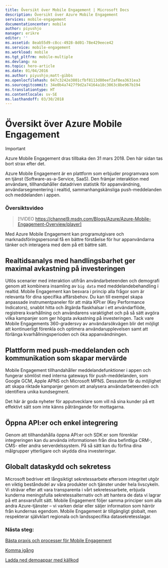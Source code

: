 ```yaml
---
title: Översikt över Mobile Engagement | Microsoft Docs
description: Översikt över Azure Mobile Engagement
services: mobile-engagement
documentationcenter: mobile
author: piyushjo
manager: erikre
editor: ''
ms.assetid: 8eab55d9-c8cc-4928-8d01-78e429eece42
ms.service: mobile-engagement
ms.workload: mobile
ms.tgt_pltfrm: mobile-multiple
ms.devlang: na
ms.topic: hero-article
ms.date: 01/04/2016
ms.author: piyushjo;matt-gibbs
ms.openlocfilehash: 047c3242e3801cfbf8113d80eef2af8ea3631ea3
ms.sourcegitcommit: 34e0b4a7427f9d2a74164a18c3063c8be967b194
ms.translationtype: HT
ms.contentlocale: sv-SE
ms.lasthandoff: 03/30/2018
---
```

# <a name="azure-mobile-engagement-overview"></a>Översikt över Azure Mobile Engagement
> [!IMPORTANT]
> Azure Mobile Engagement dras tillbaka den 31 mars 2018. Den här sidan tas bort strax efter det.
> 

Azure Mobile Engagement är en plattform som erbjuder programvara som en tjänst (Software-as-a-Service, SaaS). Den främjar interaktion med användare, tillhandahåller datadriven statistik för appanvändning, användarsegmentering i realtid, sammanhangskänsliga push-meddelanden och meddelanden i appen.

### <a name="overview-video"></a>Översiktsvideo
> [!VIDEO https://channel9.msdn.com/Blogs/Azure/Azure-Mobile-Engagement-Overview/player]
> 
> 

Med Azure Mobile Engagement kan programutgivare och marknadsföringspersonal få en bättre förståelse för hur appanvändarna tänker och interagera med dem på ett bättre sätt.

## <a name="real-time-actionable-analytics-to-maximize-return-on-investment"></a>Realtidsanalys med handlingsbarhet ger maximal avkastning på investeringen
Utlös scenarier med interaktion utifrån användarbeteenden och demografi genom att kombinera insamling av `big data` med meddelandebehandling i realtid. Mobile Engagement kan besvara i princip alla frågor som är relevanta för dina specifika affärsbehov. Du kan till exempel skapa anpassade instrumentpaneler för att mäta KPI:er (Key Performance Indicators), snabbt hitta och åtgärda flaskhalsar i ett användarflöde, registrera kvarhållning och användarens varaktighet och på så sätt avgöra vilka kampanjer som ger högsta avkastning på investeringen. Tack vare Mobile Engagements 360-gradersvy av användarsökvägen blir det möjligt att kontinuerligt förenkla och optimera användarupplevelsen samt att förlänga kvarhållningsperioden och öka appanvändningen.

## <a name="value-added-push-and-communications-platform"></a>Plattform med push-meddelanden och kommunikation som skapar mervärde
Mobile Engagement tillhandahåller meddelandefunktioner i appen och fungerar sömlöst med interna gateways för push-meddelanden, som Google GCM, Apple APNS och Microsoft MPNS. Dessutom får du möjlighet att skapa riktade kampanjer genom att analysera användarbeteenden och identifiera unika kundsegment.

Det här är goda nyheter för apputvecklare som vill nå sina kunder på ett effektivt sätt som inte känns påträngande för mottagarna.

## <a name="open-apis-and-ease-of-integration"></a>Öppna API:er och enkel integrering
Genom att tillhandahålla öppna API:er och SDK:er som förenklar integreringen kan du använda informationen från dina befintliga CRM-, CMS- eller andra serverdelssystem. På så sätt kan du förfina dina målgrupper ytterligare och skydda dina investeringar.

## <a name="data-protection--privacy-across-the-globe"></a>Globalt dataskydd och sekretess
Microsoft bedriver ett långsiktigt sekretessarbete eftersom integritet utgör en viktig beståndsdel av våra produkter och tjänster under hela livscykeln. Vi strävar efter att vara transparenta i vårt sekretessarbete, erbjuda kunderna meningsfulla sekretessalternativ och att hantera de data vi lagrar på ett ansvarsfullt sätt. Mobile Engagement följer samma principer som alla andra Azure-tjänster – vi varken delar eller säljer information som härrör från kundernas egendom. Mobile Engagement är tillgängligt globalt, men respekterar självklart regionala och landsspecifika datasekretesslagar.

### <a name="next-steps"></a>Nästa steg:
[Bästa praxis och processer för Mobile Engagement](mobile-engagement-getting-started-best-practices.md)

[Komma igång](/index.md)

[Ladda ned demoappar med källkod](https://aka.ms/azmedemoapps)

